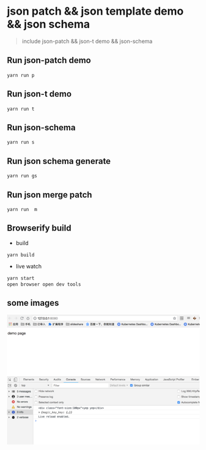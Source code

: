# json patch && json template demo && json schema

> include json-patch && json-t demo   && json-schema

## Run json-patch demo

```code
yarn run p
```

## Run json-t demo

```code
yarn run t
```

## Run json-schema

```code
yarn run s
```

## Run json schema generate

```code
yarn run gs
```

## Run json merge patch

```code
yarn run  m
```

## Browserify build

* build

```code
yarn build
```

* live watch

```code
yarn start
open browser open dev tools
```

## some images

![images](./images/a.png)